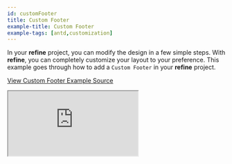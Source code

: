 ```yaml
---
id: customFooter
title: Custom Footer
example-title: Custom Footer
example-tags: [antd,customization]
---
```


In your **refine** project, you can modify the design in a few simple steps. With **refine**, you can completely customize your layout to your preference. This example goes through how to add a `Custom Footer` in your **refine** project.

[View Custom Footer Example Source](https://github.com/refinedev/refine/tree/master/examples/customization/customFooter)

<iframe loading="lazy" src="https://stackblitz.com/github/refinedev/refine/tree/master/examples/customization/customFooter?embed=1&view=preview&theme=dark&preset=node&ctl=1"
    style={{width: "100%", height:"80vh", border: "0px", borderRadius: "8px", overflow:"hidden"}}
    title="refine-custom-footer-example"
></iframe>

